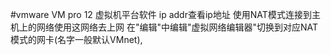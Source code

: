 #vmware
VM pro 12
虚拟机平台软件
ip addr查看ip地址
使用NAT模式连接到主机上的网络使用这网络去上网
在"编辑"中编辑"虚拟网络编辑器"切换到对应NAT模式的网卡(名字一般默认VMnet),